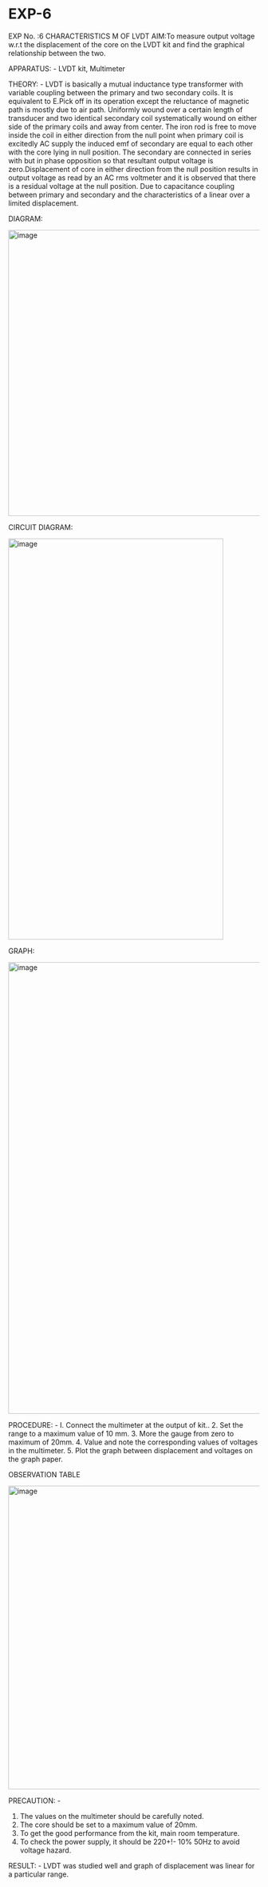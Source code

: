 # EXP-6
EXP No. :6 			CHARACTERISTICS M OF LVDT
AIM:To measure output voltage w.r.t the displacement of the core on the LVDT kit and
find the graphical relationship between the two.

APPARATUS: - LVDT kit, Multimeter

THEORY: - LVDT is basically a mutual inductance type transformer with variable coupling between the primary and two secondary coils. It is equivalent to E.Pick off in its operation except the reluctance of magnetic path is mostly due to air path. Uniformly wound over a certain length of transducer and two identical secondary coil systematically wound on either side of the primary coils and away from center. The iron rod is free to move inside the coil in either direction from the null point when primary coil is excitedly AC supply the induced emf of secondary are equal to each other with the core lying in null position. The secondary are connected in series with but in phase opposition so that resultant output voltage is zero.Displacement of core in either direction from the null position results in output voltage as read by an AC rms voltmeter and it is observed that there is a residual voltage at the null position. Due to capacitance coupling between primary and secondary and the characteristics of a linear over a limited  displacement.

DIAGRAM:

<img width="1039" height="572" alt="image" src="https://github.com/user-attachments/assets/b221bd9c-e879-48ae-9557-f7025df018a7" />

CIRCUIT DIAGRAM:

<img width="431" height="802" alt="image" src="https://github.com/user-attachments/assets/f53f3520-03ac-450a-bd5e-86c108494c5d" />

GRAPH:

<img width="846" height="903" alt="image" src="https://github.com/user-attachments/assets/03591cac-82e5-417f-b611-7c00b4f7d391" />

PROCEDURE: -
I. Connect the multimeter at the output of kit..
2. Set the range to a maximum value of 10 mm.
3. More the gauge from zero to maximum of 20mm.
4. Value and note the corresponding values of voltages in the multimeter.
5. Plot the graph between displacement and voltages on the graph paper.


OBSERVATION TABLE

<img width="1034" height="607" alt="image" src="https://github.com/user-attachments/assets/e24a2280-957d-4d14-955b-91c550d5432d" />

PRECAUTION: -
1. The values on the multimeter should be carefully noted.
2. The core should be set to a maximum value of 20mm.
3. To get the good performance from the kit, main room temperature.
4. To check the power supply, it should be 220+!- 10% 50Hz to avoid voltage hazard.

RESULT: - LVDT was studied well and graph of displacement was linear for a particular range.
